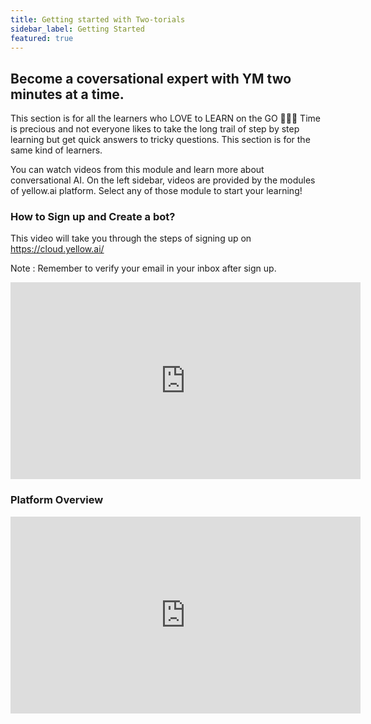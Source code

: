 ```yaml
---
title: Getting started with Two-torials
sidebar_label: Getting Started
featured: true
---
```


## Become a coversational expert with YM two minutes at a time. 

This section is for all the learners who LOVE to LEARN on the GO 🏃🏻‍♂️ Time is precious and not everyone likes to take the long trail of step by step learning but get quick answers to tricky questions. This section is for the same kind of learners.

You can watch videos from this module and learn more about conversational AI. On the left sidebar, videos are provided by the modules of yellow.ai platform. Select any of those module to start your learning!


### How to Sign up and Create a bot? 
This video will take you through the steps of signing up on https://cloud.yellow.ai/

Note : Remember to verify your email in your inbox after sign up. 

<iframe width="560" height="315" src="https://www.youtube.com/embed/pT5PpSKTeb8" title="YouTube video player" frameborder="0" allow="autoplay; clipboard-write; picture-in-picture" allow="fullscreen"></iframe>

### Platform Overview

<iframe width="560" height="315" src="https://www.youtube.com/embed/R8hgThspNrY" title="YouTube video player" frameborder="0" allow="autoplay; clipboard-write; picture-in-picture" allow="fullscreen"></iframe>
